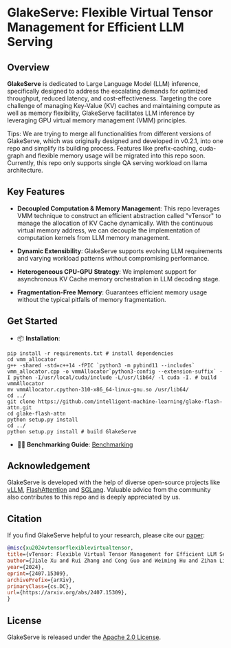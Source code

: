 # GlakeServe: Flexible Virtual Tensor Management for Efficient LLM Serving

## Overview

**GlakeServe** is dedicated to Large Language Model (LLM) inference, specifically designed to address the escalating demands for optimized throughput, reduced latency, and cost-effectiveness. Targeting the core challenge of managing Key-Value (KV) caches and maintaining compute as well as memory flexibility, GlakeServe facilitates LLM inference by leveraging GPU virtual memory management (VMM) principles.

Tips: We are trying to merge all functionalities from different versions of GlakeServe, which was originally designed and developed in v0.2.1, into one repo and simplify its building process. Features like prefix-caching, cuda-graph and flexible memory usage will be migrated into this repo soon. Currently, this repo only supports single QA serving workload on llama architecture. 

## Key Features

- **Decoupled Computation & Memory Management**: 
This repo leverages VMM technique to construct an efficient abstraction called "vTensor" to manage the allocation of KV Cache dynamically. With the continuous virtual memory address, we can decouple the implementation of computation kernels from LLM memory management. 

- **Dynamic Extensibility**: GlakeServe supports evolving LLM requirements and varying workload patterns without compromising performance.

- **Heterogeneous CPU-GPU Strategy**: We implement support for asynchronous KV Cache memory orchestration in LLM decoding stage.

- **Fragmentation-Free Memory**: Guarantees efficient memory usage without the typical pitfalls of memory fragmentation. 


## Get Started

- 📦 **Installation**:

```
pip install -r requirements.txt # install dependencies
cd vmm_allocator
g++ -shared -std=c++14 -fPIC `python3 -m pybind11 --includes` vmm_allocator.cpp -o vmmAllocator`python3-config --extension-suffix` -I python -I/usr/local/cuda/include -L/usr/lib64/ -l cuda -I. # build vmmAllocator
mv vmmAllocator.cpython-310-x86_64-linux-gnu.so /usr/lib64/
cd ../
git clone https://github.com/intelligent-machine-learning/glake-flash-attn.git
cd glake-flash-attn
python setup.py install
cd ../
python setup.py install # build GlakeServe
```

- 🏃‍♂️ **Benchmarking Guide**: [Benchmarking](./benchmarks/README.md)


## Acknowledgement

GlakeServe is developed with the help of diverse open-source projects like [vLLM](https://github.com/vllm-project/vllm/tree/main), [FlashAttention](https://github.com/Dao-AILab/flash-attention/tree/main) and [SGLang](https://github.com/sgl-project/sglang). Valuable advice from the community also contributes to this repo and is deeply appreciated by us.

## Citation

If you find GlakeServe helpful to your research, please cite our [paper](https://arxiv.org/abs/2407.15309):

```bibtex
@misc{xu2024vtensorflexiblevirtualtensor,
title={vTensor: Flexible Virtual Tensor Management for Efficient LLM Serving}, 
author={Jiale Xu and Rui Zhang and Cong Guo and Weiming Hu and Zihan Liu and Feiyang Wu and Yu Feng and Shixuan Sun and Changxu Shao and Yuhong Guo and Junping Zhao and Ke Zhang and Minyi Guo and Jingwen Leng},
year={2024},
eprint={2407.15309},
archivePrefix={arXiv},
primaryClass={cs.DC},
url={https://arxiv.org/abs/2407.15309}, 
}
```

## License

GlakeServe is released under the [Apache 2.0 License](LICENSE).